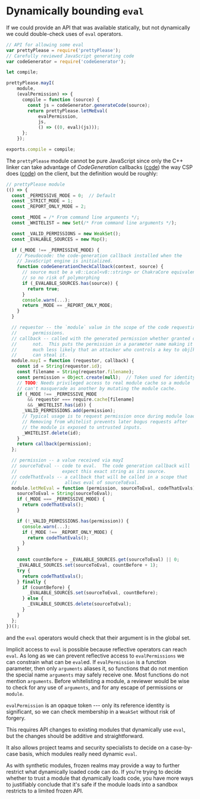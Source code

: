 # Dynamically bounding `eval`

If we could provide an API that was available statically, but not dynamically
we could double-check uses of `eval` operators.

```js
// API for allowing some eval
var prettyPlease = require('prettyPlease');
// Carefully reviewed JavaScript generating code
var codeGenerator = require('codeGenerator');

let compile;

prettyPlease.mayI(
    module,
    (evalPermission) => {
      compile = function (source) {
        const js = codeGenerator.generateCode(source);
        return prettyPlease.letMeEval(
            evalPermission,
            js,
            () => ((0, eval)(js)));
      };
    });

exports.compile = compile;
```

The `prettyPlease` module cannot be pure JavaScript since only the
C++ linker can take advantage of *CodeGeneration* callbacks
([code][CodeGeneration callbacks]) the way CSP does
([code][CSP callback]) on the client, but the definition would be
roughly:

```js
// prettyPlease module
(() => {
  const _PERMISSIVE_MODE = 0;  // Default
  const _STRICT_MODE = 1;
  const _REPORT_ONLY_MODE = 2;

  const _MODE = /* From command line arguments */;
  const _WHITELIST = new Set(/* From command line arguments */);

  const _VALID_PERMISSIONS = new WeakSet();
  const _EVALABLE_SOURCES = new Map();

  if (_MODE !== _PERMISSIVE_MODE) {
    // Pseudocode: the code-generation callback installed when the
    // JavaScript engine is initialized.
    function codeGenerationCheckCallback(context, source) {
      // source must be a v8::Local<v8::string> or ChakraCore equivalent
      // so no risk of polymorphing
      if (_EVALABLE_SOURCES.has(source)) {
        return true;
      }
      console.warn(...);
      return _MODE == _REPORT_ONLY_MODE;
    }
  }

  // requestor -- the `module` value in the scope of the code requesting
  //      permissions.
  // callback -- called with the generated permission whether granted or
  //      not.  This puts the permission in a parameter name making it
  //      much less likely that an attacker who controls a key to obj[key]
  //      can steal it.
  module.mayI = function (requestor, callback) {
    const id = String(requestor.id);
    const filename = String(requestor.filename);
    const permission = Object.create(null);  // Token used for identity
    // TODO: Needs privileged access to real module cache so a module
    // can't masquerade as another by mutating the module cache.
    if (_MODE !== _PERMISSIVE_MODE
        && requestor === require.cache[filename]
        && _WHITELIST.has(id)) {
      _VALID_PERMISSIONS.add(permission);
      // Typical usage is to request permission once during module load.
      // Removing from whitelist prevents later bogus requests after
      // the module is exposed to untrusted inputs.
      _WHITELIST.delete(id);
    }
    return callback(permission);
  };

  // permission -- a value received via mayI
  // sourceToEval -- code to eval.  The code generation callback will
  //                 expect this exact string as its source.
  // codeThatEvals -- a callback that will be called in a scope that
  //                  allows eval of sourceToEval.
  module.letMeEval = function (permission, sourceToEval, codeThatEvals) {
    sourceToEval = String(sourceToEval);
    if (_MODE === _PERMISSIVE_MODE) {
      return codeThatEvals();
    }

    if (!_VALID_PERMISSIONS.has(permission)) {
      console.warn(...);
      if (_MODE !== _REPORT_ONLY_MODE) {
        return codeThatEvals();
      }
    }

    const countBefore = _EVALABLE_SOURCES.get(sourceToEval) || 0;
    _EVALABLE_SOURCES.set(sourceToEval, countBefore + 1);
    try {
      return codeThatEvals();
    } finally {
      if (countBefore) {
        _EVALABLE_SOURCES.set(sourceToEval, countBefore);
      } else {
        _EVALABLE_SOURCES.delete(sourceToEval);
      }
    }
  };
})();
```

and the `eval` operators would check that their argument is in the global
set.

Implicit access to `eval` is possible because reflective operators can
reach `eval`.  As long as we can prevent reflective access to
`evalPermissions` we can constrain what can be `eval`ed.  If
`evalPermission` is a function parameter, then only `arguments`
aliases it, so functions that do not mention the special name
`arguments` may safely receive one.  Most functions do not mention
`arguments`.  Before whitelisting a module, a reviewer would be wise
to check for any use of `arguments`, and for any escape of permissions
or `module`.

`evalPermission` is an opaque token --- only its reference identity
is significant, so we can check membership in a `WeakSet` without
risk of forgery.

This requires API changes to existing modules that dynamically use
`eval`, but the changes should be additive and straightforward.

It also allows project teams and security specialists to decide on
a case-by-case basis, which modules really need dynamic `eval`.

As with synthetic modules, frozen realms may provide a way to further
restrict what dynamically loaded code can do.  If you're trying to
decide whether to trust a module that dynamically loads code, you have
more ways to justifiably conclude that it's safe if the module loads
into a sandbox restricts to a limited frozen API.

[CodeGeneration callbacks]: https://cs.chromium.org/chromium/src/third_party/WebKit/Source/bindings/core/v8/V8Initializer.cpp?rcl=ed08e77a52d977fdb8f4c2a0b27e3d5a73019a57&l=626
[CSP callback]: https://cs.chromium.org/chromium/src/third_party/WebKit/Source/bindings/core/v8/V8Initializer.cpp?rcl=ed08e77a52d977fdb8f4c2a0b27e3d5a73019a57&l=352

